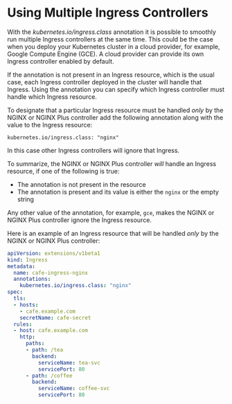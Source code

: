 # Using Multiple Ingress Controllers

With the *kubernetes.io/ingress.class* annotation it is possible to smoothly run multiple Ingress controllers at the same time. This could be the case when you deploy your Kubernetes cluster in a cloud provider, for example, Google Compute Engine (GCE). A cloud provider can provide its own Ingress controller enabled by default.

If the annotation is not present in an Ingress resource, which is the usual case, each Ingress controller deployed in the cluster will handle that Ingress. Using the annotation you can specify which Ingress controller must handle which Ingress resource.

To designate that a particular Ingress resource must be handled *only* by the NGINX or NGINX Plus controller add the following annotation along with the value to the Ingress resource:
```
kubernetes.io/ingress.class: "nginx"
```

In this case other Ingress controllers will ignore that Ingress.

To summarize, the NGINX or NGINX Plus controller *will* handle an Ingress resource, if one of the following is true:
* The annotation is not present in the resource
* The annotation is present and its value is either the `nginx` or the empty string

Any other value of the annotation, for example, `gce`, makes the NGINX or NGINX Plus controller ignore the Ingress resource.

Here is an example of an Ingress resource that will be handled *only* by the NGINX or NGINX Plus controller:
```yaml
apiVersion: extensions/v1beta1
kind: Ingress
metadata:
  name: cafe-ingress-nginx
  annotations:
    kubernetes.io/ingress.class: "nginx"
spec:
  tls:
  - hosts:
    - cafe.example.com
    secretName: cafe-secret
  rules:
  - host: cafe.example.com
    http:
      paths:
      - path: /tea
        backend:
          serviceName: tea-svc
          servicePort: 80
      - path: /coffee
        backend:
          serviceName: coffee-svc
          servicePort: 80
```
